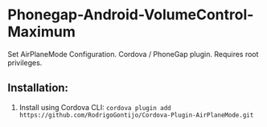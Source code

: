 Phonegap-Android-VolumeControl-Maximum
==============================

Set AirPlaneMode Configuration.
Cordova / PhoneGap plugin.
Requires root privileges.

Installation:
-------------
1. Install using Cordova CLI:
    `cordova plugin add https://github.com/RodrigoGontijo/Cordova-Plugin-AirPlaneMode.git`
